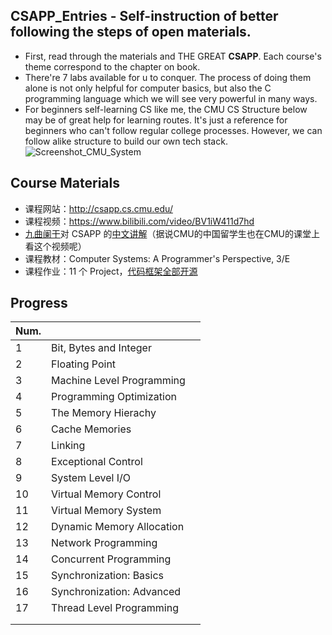 ## CSAPP_Entries - Self-instruction of better following the steps of open materials.

- First, read through the materials and THE GREAT **CSAPP**. Each course's theme correspond to the chapter on book.
- There're 7 labs available for u to conquer. The process of doing them alone is not only helpful for computer basics, but also the C programming language which we will see very powerful in many ways.
- For beginners self-learning CS like me, the CMU CS Structure below may be of great help for learning routes. It's just a reference for beginners who can't follow regular college processes. However, we can follow alike structure to build our own tech stack.![Screenshot_CMU_System](/Users/zenn/Public/Github/Entries_CSAPP/statics/Screenshot_CMU_System.png)



## Course Materials

- 课程网站：http://csapp.cs.cmu.edu/
- 课程视频：https://www.bilibili.com/video/BV1iW411d7hd
- [九曲阑干](https://space.bilibili.com/354767108/)对 CSAPP 的[中文讲解](https://www.bilibili.com/video/BV1cD4y1D7uR)（据说CMU的中国留学生也在CMU的课堂上看这个视频呢）
- 课程教材：Computer Systems: A Programmer's Perspective, 3/E
- 课程作业：11 个 Project，[代码框架全部开源](http://csapp.cs.cmu.edu/3e/labs.html)



## Progress

| Num. |                           |      |
| ---- | ------------------------- | ---- |
| 1    | Bit, Bytes and Integer    |      |
| 2    | Floating Point            |      |
| 3    | Machine Level Programming |      |
| 4    | Programming Optimization  |      |
| 5    | The Memory Hierachy       |      |
| 6    | Cache Memories            |      |
| 7    | Linking                   |      |
| 8    | Exceptional Control       |      |
| 9    | System Level I/O          |      |
| 10   | Virtual Memory Control    |      |
| 11   | Virtual Memory System     |      |
| 12   | Dynamic Memory Allocation |      |
| 13   | Network Programming       |      |
| 14   | Concurrent Programming    |      |
| 15   | Synchronization: Basics   |      |
| 16   | Synchronization: Advanced |      |
| 17   | Thread Level Programming  |      |
|      |                           |      |
|      |                           |      |